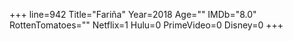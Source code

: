 +++
line=942
Title="Fariña"
Year=2018
Age=""
IMDb="8.0"
RottenTomatoes=""
Netflix=1
Hulu=0
PrimeVideo=0
Disney=0
+++

